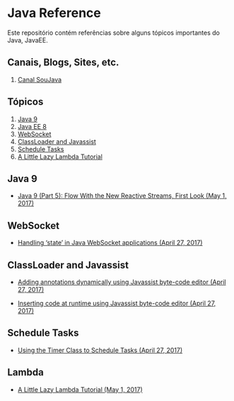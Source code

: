 # Java Reference

Este repositório contém referências sobre alguns tópicos importantes do Java, JavaEE.

## Canais, Blogs, Sites, etc.

1. [Canal SouJava](https://www.youtube.com/channel/UCH0qj1HFZ9jy0w87YfMSA7w)

## Tópicos

1. [Java 9](#java9)
2. [Java EE 8](#javaee8)
3. [WebSocket](#wsocket)
4. [ClassLoader and Javassist](#classLoader)
5. [Schedule Tasks](#stask)
6. [A Little Lazy Lambda Tutorial](#lambda)

<h2 id="java9">Java 9</h2>

* [Java 9 (Part 5): Flow With the New Reactive Streams, First Look (May 1, 2017)](https://dzone.com/articles/java-9-tutorial-flow-with-the-new-reactive-streams)

<h2 id="wsocket">WebSocket</h2>

* [Handling ‘state’ in Java WebSocket applications (April 27, 2017)](https://abhirockzz.wordpress.com/2017/04/27/handling-state-in-java-websocket-applications/)

<h2 id="classLoader">ClassLoader and Javassist</h2>

* [Adding annotations dynamically using Javassist byte-code editor (April 27, 2017)](https://prismoskills.appspot.com/lessons/Super_Java/Dynamically_adding_annotations.jsp)

* [Inserting code at runtime using Javassist byte-code editor (April 27, 2017)](https://prismoskills.appspot.com/lessons/Super_Java/Insert_code_at_runtime.jsp)

<h2 id="stask">Schedule Tasks</h2>

* [Using the Timer Class to Schedule Tasks (April 27, 2017)](https://dzone.com/articles/using-timer-class-to-schedule-tasks)

<h2 id="stask">Lambda</h2>

* [A Little Lazy Lambda Tutorial (May 1, 2017)](https://dzone.com/articles/a-little-lazy-lambda-tutorial)
